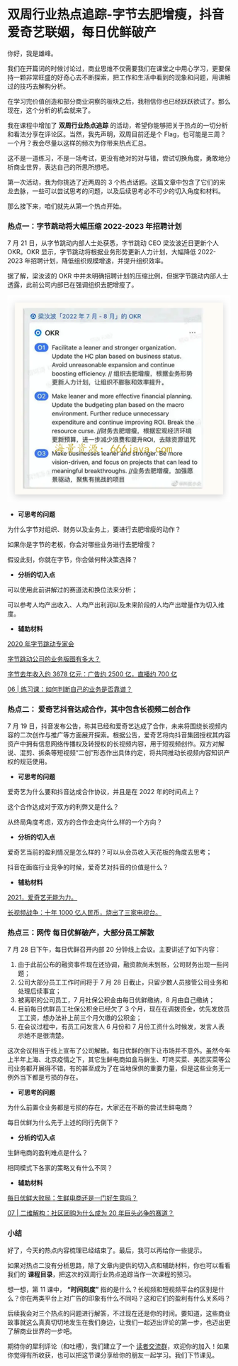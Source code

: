 # 双周行业热点追踪-字节去肥增瘦，抖音爱奇艺联姻，每日优鲜破产

你好，我是雄峰。

我们在开篇词的时候讨论过，商业思维不仅需要我们在课堂之中用心学习，更要保持一颗非常旺盛的好奇心去不断探索，把工作和生活中看到的现象和问题，用讲解过的技巧去解构分析。

在学习完价值创造和部分商业洞察的板块之后，我相信你也已经跃跃欲试了。那么现在，这个分析的机会就来了。

我在课程中增加了 **双周行业热点追踪** 的活动，希望你能够把关于热点的一切分析和看法分享在评论区。当然，我先声明，双周目前还是个 Flag，也可能是三周？一个月？我会尽量以这样的频次为你带来热点汇总。

这不是一道练习，不是一场考试，更没有绝对的对与错，尝试切换角度，勇敢地分析商业世界，表达自己的所思所想吧。

第一次活动，我为你挑选了近两周的 3 个热点话题。这篇文章中包含了它们的来龙去脉，一些可以尝试思考的问题，以及后续思考必不可少的切入角度和材料。

那么接下来，咱们就先从第一个热点开始。

### **热点一：字节跳动将大幅压缩 2022-2023 年招聘计划**

7 月 21 日，从字节跳动内部人士处获悉，字节跳动 CEO 梁汝波近日更新个人 OKR。OKR 显示，字节跳动将根据业务形势更新人力计划，大幅降低 2022-2023 年招聘计划，降低组织规模增速，并提升组织效率。

据了解，梁汝波的 OKR 中并未明确招聘计划的压缩比例，但据字节跳动内部人士透露，此前公司内部已在强调组织去肥增瘦了。

![image-20240510225617234](./assets/image-20240510225617234.png)

- **可思考的问题**

为什么字节对组织、财务以及业务上，要进行去肥增瘦的动作？

如果你是字节的老板，你会对哪些业务进行去肥增瘦？

假设此刻，你就在字节，你会做何种决策选择？

- **分析的切入点**

可以使用此前讲解过的赛道法和换位法来分析；

可以参考人均产出收入、人均产出利润以及未来阶段的人均产出增量作为切入维度。

- **辅助材料**

[2020 年字节跳动专家会](https://wenku.baidu.com/view/04fadbf9b5360b4c2e3f5727a5e9856a561226a4.html)

[字节跳动公司的业务版图有多大？](https://zhuanlan.zhihu.com/p/272833751?ivk_sa=1024320u)

[字节去年收入约 3678 亿元：广告约 2500 亿，直播约 700 亿](https://baijiahao.baidu.com/s?id=1722554073825242764&wfr=spider&for=pc)

[06 \| 练习课：如何判断自己的业务是否靠谱？](https://time.geekbang.org/column/article/545373)

### **热点二：** 爱奇艺抖音达成合作，其中包含长视频二创合作

7 月 19 日，抖音发布公告，称其已经和爱奇艺达成了合作，未来将围绕长视频内容的二次创作与推广等方面展开探索。根据公告，爱奇艺将向抖音集团授权其内容资产中拥有信息网络传播权及转授权的长视频内容，用于短视频创作。双方对解说、混剪、拆条等短视频“二创”形态作出具体约定，将共同推动长视频内容知识产权的规范使用。

- **可思考的问题**

爱奇艺为什么要和抖音达成合作协议，并且是在 2022 年的时间点上？

这个合作达成对于双方的利弊又是什么？

从终局角度考虑，双方的合作会走向什么样的一个方向？

- **分析的切入点**

爱奇艺当前的盈利情况是怎么样的？可以从会员收入天花板的角度去思考；

抖音在面临行业竞争的时候，爱奇艺对抖音的价值是什么？

- **辅助材料**

[2021，爱奇艺无能为力。](https://m.thepaper.cn/newsDetail_forward_16353290)

[长视频战争：十年 1000 亿人民币，烧出了三家电视台。](https://zhuanlan.zhihu.com/p/328138029)

### **热点三：网传** 每日优鲜破产，大部分员工解散

7 月 28 日下午，每日优鲜召开内部 20 分钟线上会议。主要讲述了如下内容：

1. 由于此前公布的融资事件现在还协调，融资款尚未到账，公司财务出现一些问题；
2. 公司大部分员工工作时间将于 7 月 28 日截止，只留少数人员接管公司业务和处理后续事宜；
3. 被离职的公司员工，7 月社保公积金由每日优鲜缴纳，8 月由自己缴纳；
4. 目前每日优鲜员工社保公积金已经欠了 3 个月，现在在调拨资金，优先发放员工工资，想办法补上前三个月欠缴的公积金；
5. 在会议过程中，有员工问发言人 6 月份和 7 月份工资什么时候发，发言人表示她不是很清楚。

这次会议相当于线上宣布了公司解散。每日优鲜的倒下让市场并不意外。虽然今年上半年上海、北京疫情之下，其它生鲜电商如盒马鲜生、叮咚买菜、美团买菜等公司业务都开展得不错，有的甚至成为了在当地保供的重要力量，但是这些业务无一例外当下都是亏损的存在。

- **可思考的问题**

为什么前置仓业务都是亏损的存在，大家还在不断的尝试生鲜电商？

每日优鲜为什么先于上述的同行先倒下？

- **分析的切入点**

生鲜电商的盈利难点是什么？

相同模式下各家的策略又有什么不同？

- **辅助材料**

[每日优鲜大败局：生鲜电商还是一门好生意吗？](https://www.thepaper.cn/newsDetail_forward_19246384)

[07 \| 二维解构：社区团购为什么成为 20 年巨头必争的赛道？](https://time.geekbang.org/column/article/546060)

### 小结

好了，今天的热点内容梳理已经结束了。最后，我可以再给你一些提示。

如果对热点二没有分析思路，除了文章内提供的切入点和辅助材料，你也可以看看我们的 **课程目录**，把这次的双周行业热点追踪当作一次课程的预习。

想一想，第 11 课中， **“时间刻度”** 指的是什么？长视频和短视频平台的区别是什么？你在两类平台上对广告的印象有什么不同吗？这和它们的盈利有什么关系吗？

后续我会对三个热点的问题进行解答，不过现在还是你的时间。要知道，这些商业故事就这么真真切切地发生在我们身边，让我们一起迈出评论的第一步，也迈出更了解商业世界的一步吧。

期待你的犀利评论（和吐槽），我们建立了一个 [读者交流群](http://jinshuju.net/f/DuxzBi)，欢迎你的加入！如果你觉得有所收获，也可以把这节课分享给你的朋友一起学习。我们下节课见。
